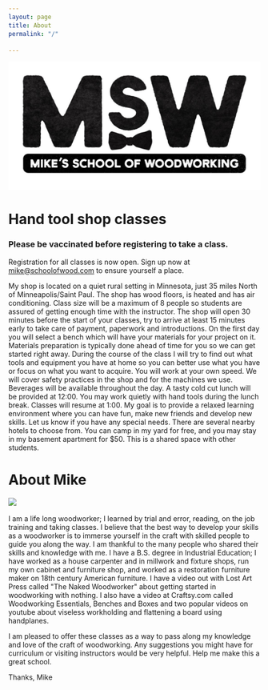 ```yaml
---
layout: page
title: About
permalink: "/"

---
```

![](/uploads/msw-frontoptions1.jpg)

# Hand tool shop classes

### Please be vaccinated before registering to take a class.

Registration for all classes is now open. Sign up now at mike@schoolofwood.com to ensure yourself a place.

My shop is located on a quiet rural setting in Minnesota, just 35 miles North of Minneapolis/Saint Paul. The shop has wood floors, is heated and has air conditioning. Class size will be a maximum of 8 people so students are assured of getting enough time with the instructor. The shop will open 30 minutes before the start of your classes, try to arrive at least 15 minutes early to take care of payment, paperwork and introductions. On the first day you will select a bench which will have your materials for your project on it. Materials preparation is typically done ahead of time for you so we can get started right away. During the course of the class I will try to find out what tools and equipment you have at home so you can better use what you have or focus on what you want to acquire. You will work at your own speed.  We will cover safety practices in the shop and for the machines we use. Beverages will be available throughout the day. A tasty cold cut lunch will be provided at 12:00. You may work quietly with hand tools during the lunch break. Classes will resume at 1:00.  My goal is to provide a relaxed learning environment where you can have fun, make new friends and develop new skills. Let us know if you have any special needs. There are several nearby hotels to choose from. You can camp in my yard for free, and you may stay in my basement apartment for $50. This is a shared space with other students.

# About Mike

![](/uploads/dsc_0017.JPG)

I am a life long woodworker; I learned by trial and error, reading, on the job training and taking classes. I believe that the best way to develop your skills as a woodworker is to immerse yourself in the craft with skilled people to guide you along the way. I am thankful to the many people who shared their skills and knowledge with me. I have a B.S. degree in Industrial Education; I have worked as a house carpenter and in millwork and fixture shops, run my own cabinet and furniture shop, and worked as a restoration furniture maker on 18th century American furniture. I have a video out with Lost Art Press called "The Naked Woodworker" about getting started in woodworking with nothing. I also have a video at Craftsy.com called Woodworking Essentials, Benches and Boxes and two popular videos on youtube about viseless workholding and flattening a board using handplanes.

I am pleased to offer these classes as a way to pass along my knowledge and love of the craft of woodworking. Any suggestions you might have for curriculum or visiting instructors would be very helpful. Help me make this a great school.

Thanks, Mike